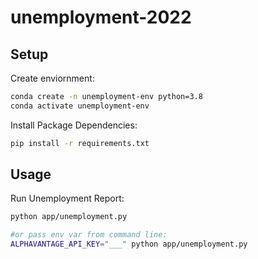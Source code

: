 # unemployment-2022

## Setup
Create enviornment:
```sh
conda create -n unemployment-env python=3.8
conda activate unemployment-env
```

Install Package Dependencies:
```sh
pip install -r requirements.txt
```

## Usage
Run Unemployment Report: 
```sh
python app/unemployment.py

#or pass env var from command line:
ALPHAVANTAGE_API_KEY="___" python app/unemployment.py
```